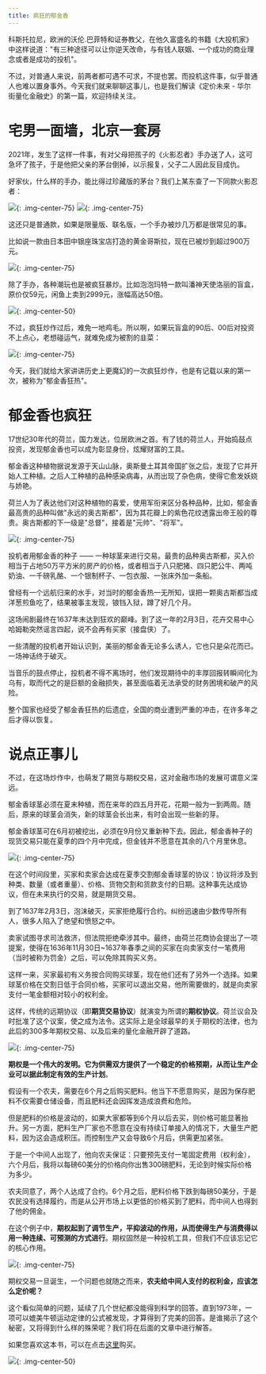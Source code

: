 ```yaml
---
title: 疯狂的郁金香
---
```


科斯托拉尼，欧洲的沃伦.巴菲特和证券教父，在他久富盛名的书籍《大投机家》中这样说道："有三种途径可以让你逆天改命，与有钱人联姻、一个成功的商业理念或者是成功的投机"。

不过，对普通人来说，前两者都可遇不可求，不提也罢。而投机这件事，似乎普通人也难以置身事外。今天我们就来聊聊这事儿，也是我们解读《定价未来 - 华尔街量化金融史》的第一篇，欢迎持续关注。

# 宅男一面墙，北京一套房

2021年，发生了这样一件事，有对父母把孩子的《火影忍者》手办送了人，这可急坏了孩子，于是他把父亲的茅台倒掉，以示报复，父子二人因此反目成仇。

好家伙，什么样的手办，能比得过珍藏版的茅台？我们上某东查了一下同款火影忍者：

![](https://images.jieyu.ai/images/2023/02/20230220194623.png){: .img-center-75}
![](https://images.jieyu.ai/images/2023/02/20230220194836.png){: .img-center-75}

这还只是普通款，如果是限量版、联名版，一个手办被炒几万都是很常见的事。

比如说一款由日本田中银座珠宝店打造的黄金哥斯拉，现在已被炒到超过900万元。

![](https://images.jieyu.ai/images/2023/02/grizzla.png){: .img-center-75}

除了手办，各种潮玩也是被疯狂暴炒。比如泡泡玛特一款叫潘神天使洛丽的盲盒，原价仅59元，闲鱼上卖到2999元，涨幅高达50倍。

![](https://images.jieyu.ai/images/2023/02//20230220200431.png){: .img-center-50}

不过，疯狂炒作过后，难免一地鸡毛。所以啊，如果玩盲盒的90后、00后对投资不上点心，老想碰运气，就难免成为被割的韭菜：

![](https://images.jieyu.ai/images/2023/02/90hou.jpeg){: .img-center-75}

今天，我们就给大家讲讲历史上更魔幻的一次疯狂炒作，也是有记载以来的第一次，被称为"郁金香狂热"。

# 郁金香也疯狂

17世纪30年代的荷兰，国力发达，位居欧洲之首。有了钱的荷兰人，开始捣鼓点投资，发现郁金香也可以成为彰显身份，炫耀财富的工具。

郁金香这种植物据说发源于天山山脉，奥斯曼土耳其帝国扩张之后，发现了它并开始人工种植。之后人工种植的品种感染病毒，从而出现了杂色病，使得它愈发妖娆与娇艳。

荷兰人为了表达他们对这种植物的喜爱，使用军衔来区分各种品种，比如，郁金香最高贵的品种叫做"永远的奥古斯都"，因为其花瓣上的紫色花纹透露出帝王般的尊贵。奥古斯都的下一级是"总督"，接着是"元帅"、"将军"。

![](https://images.jieyu.ai/images/2023/02/augusidu.jpeg){: .img-center-75}

投机者用郁金香的种子 —— 一种球茎来进行交易。最贵的品种奥古斯都，买入价相当于占地50万平方米的房产的价格，或者相当于八只肥猪、四只肥公牛、两吨奶油、一千磅乳酪、一个银制杯子、一包衣服、一张床外加一条船。

曾经有一个远航归来的水手，对当时的郁金香热一无所知，误把一颗奥古斯都当成洋葱煎鱼吃了，结果被事主发现，锒铛入狱，蹲了好几个月。

这场闹剧最终在1637年末达到狂欢的巅峰。到了这一年的2月3日，花卉交易中心哈姆勒突然谣言四起，说不会再有买家（接盘侠）了。

一些清醒的投机者开始认识到，美丽的郁金香无论多么诱人，它也只是朵花而已。一场神话终于破灭。

当音乐的鼓点停止，投机者不得不离场时，他们发现期待中的丰厚回报转瞬间化为乌有，取而代之的是巨额的金融损失，甚至面临着无法承受的财务困境和破产的风险。

整个国家也经受了郁金香狂热的后遗症，全国的商业遭到严重的冲击，在许多年之后才得以恢复。

# 说点正事儿

不过，在这场炒作中，也萌发了期货与期权交易，这对金融市场的发展可谓意义深远。

郁金香球茎必须在夏末种植，而在来年的四五月开花，花期一般为一到两周。随后，原来的球茎会消失，新的球茎会长出来，有时会出现一些新的芽。

郁金香球茎可在6月初被挖出，必须在9月份又重新种下去。因此，郁金香种子的现货交易只能在夏季的四个月中完成，但金钱并不愿意在其余的八个月里休息。

![](https://images.jieyu.ai/images/2023/02/tulip01.jpg){: .img-center-75}

在这个时间段里，买家和卖家会达成在夏季交割郁金香球茎的协议：协议将涉及到种类、数量（或者重量）、价格、货物交割和货款支付的日期。这种事先达成协议，但在未来执行的交易，就是期货交易。

到了1637年2月3日，泡沫破灭，买家拒绝履行合约。纠纷迅速由少数传导所有人，很多人陷入了绝望和愤怒之中。

卖家试图寻求司法救济，但法院拒绝牵涉其中。最终，由荷兰花商协会提出了一项提案，使得在1636年11月30日~1637年春季之间的买家在向卖家支付一笔费用（当时被称为罚金）之后，可以免除其购买义务。

这样一来，买家最初有义务按合同购买球茎，现在他们还有了另外一个选择。如果球茎价格在交割日低于合同价格，买家可以退出交易，他所需要做的，就是向卖家支付一笔金额相对较小的权利金。

这样，传统的远期协议（即**期货交易协议**）就演变为所谓的**期权协议**。荷兰议会及时批准了这个议案，使之成为法令。这实际上是全球最早的关于期权的法律，也为此后的300多年期权交易、以及后来的量化金融开辟了道路。

![](https://images.jieyu.ai/images/2023/02/tulip02.jpg){: .img-center-75}

**期权是一个伟大的发明。它为供需双方提供了一个稳定的价格预期，从而让生产企业可以据此制定有效的生产计划**。

假设有一个农夫，需要在6个月之后购买肥料。他当下不愿意购买，是因为保存肥料不仅需要仓储设备，而且肥料还会因挥发造成浪费和危险。

但是肥料的价格是波动的，如果大家都等到6个月以后去买，则价格可能显著抬升。另一方面，肥料生产厂家也不愿意在没有持续订单接入的情况下，大量生产肥料，因为这会造成积压。而控制生产又会导致6个月后，供需更加紧张。

于是一个中间人出现了，他向农夫保证：只要预先支付一笔固定费用（权利金），六个月后，我将以每磅60美分的价格向你出售300磅肥料，无论到时候实际价格为多少。

农夫同意了，两个人达成了合约。6个月之后，肥料价格下跌到每磅50美分，于是农民没有选择履约，而是从公开市场上以更低的价格买到了肥料，而中间人也得到了他的佣金。

在这个例子中，**期权起到了调节生产，平抑波动的作用，从而使得生产与消费得以用一种连续、可预测的方式进行**。期权固然是一种投机工具，但我们不应该忘记它的核心作用。

![](https://images.jieyu.ai/images/2023/02/tulip03.jpg){: .img-center-75}

期权交易一旦诞生，一个问题也就随之而来，**农夫给中间人支付的权利金，应该怎么定价呢？**

这个看似简单的问题，延续了几个世纪都没能得到科学的回答。直到1973年，一项可以媲美牛顿运动定律的公式被发现，才算得到了完美的回答。是谁揭示了这个秘密，又将得到什么样的殊荣呢？我们将在后面的文章中进行解答。

如果您喜欢这本书，可以在点击[这里](https://union-click.jd.com/jdc?e=618%7Cpc%7C&p=JF8BANcJK1olXgAAV1dfAE8XBV8IGloQWQcCVF5UDkIeBl9MRANLAjZbERscSkAJHTdNTwcKBlMdBgABFksWAmoMGlsVXQ8EXVdYFxJSXzI4YCBQJnpgKVo4axdoW2hoTVsLPXxeNFJROEonA24JGV4SWgAGV25tCEwnQgEIGlkTXgAKUW5cOEsQBWkPHVkVVQYBUFttD0seMzZbSwtWA1kyZG5eOEwXCnsOaRpHSQBwZG5dOEgnA2YOGV4XVAcESF5cCUsSH28PHV0SWwQCU11dD0MnAW4JH1IlbQ)购买。

![](https://images.jieyu.ai//images/2023/03/s27351873.jpg){: .img-center-50}

